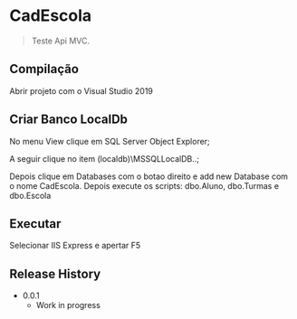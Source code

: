 # CadEscola
> Teste Api MVC.



## Compilação

Abrir projeto com o Visual Studio 2019

## Criar Banco LocalDb

No menu View clique em SQL Server Object Explorer;

A seguir clique no item  (localdb)\MSSQLLocalDB..;

Depois clique em Databases com o botao direito e add new Database com o nome CadEscola.
Depois execute os scripts: dbo.Aluno, dbo.Turmas e dbo.Escola

## Executar

Selecionar IIS Express e apertar F5

## Release History

* 0.0.1
    * Work in progress





